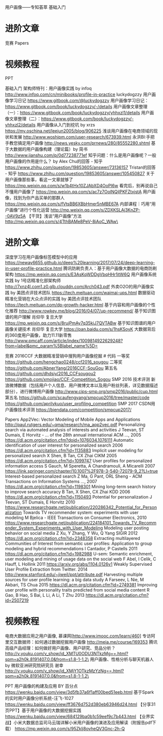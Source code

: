 用户画像——专知荟萃
基础入门
# 进阶文章
竞赛
Papers
# 视频教程
PPT


基础入门
架构师特刊：用户画像实践 by infoq
http://www.infoq.com/cn/minibooks/profile-in-practice
luckydogzzy 用户画像学习日记
https://www.gitbook.com/@luckydogzzy
用户画像学习日记： https://www.gitbook.com/book/luckydogzzy/-/details
用户画像文章整理（一）：https://www.gitbook.com/book/luckydogzzy/yhhxzl1/details
用户画像文章整理（二）：https://www.gitbook.com/book/luckydogzzy/-yhhxzl2/details
用户画像从入门到挖坑 by xrzs
https://my.oschina.net/leejun2005/blog/906225
浅谈用户画像在电商领域的现状和发展
http://www.woshipm.com/user-research/673939.html
永洪BI:手把手教您搞定用户画像
http://news.yesky.com/prnews/280/85552280.shtml
基于大数据的用户画像构建（理论篇）by 简书
http://www.jianshu.com/p/0d77238771ef
知乎问题：什么是用户画像呢？一般用户画像的作用是什么？ by
Alex Chu的回答 - 知乎 https://www.zhihu.com/question/19853605/answer/73136157
Tristan的回答 - 知乎 https://www.zhihu.com/question/19853605/answer/105450827
关于用户画像那些事，看这一文章就够了
https://mp.weixin.qq.com/s/w1b4tHx10ZJAbXD4OoPI6w
看完后，别再说自己不懂用户画像了
https://mp.weixin.qq.com/s/ac7z7OolNQjlPKFZtxjstA
用户画像，找到为你产品买单的那群人
https://mp.weixin.qq.com/s/fVtsBB6XBbHmer5nMBE67A
内部课程｜巧用“用户画像”进行个性化运营
http://mp.weixin.qq.com/s/ZDXKSLAj3KnZP--0AV9z5A
【干货】浅谈“用户画像”方法
http://mp.weixin.qq.com/s/4TthBAMe8PeV-8iAoC_WAw\

# 进阶文章
深度学习在用户画像标签模型中的应用
https://neway6655.github.io/deep%20learning/2017/07/24/deep-learning-in-user-profile-practice.html
腾讯防刷负责人：基于用户画像大数据的电商防刷架构
https://mp.weixin.qq.com/s/E3AsKqWDDgVbqHHr1itW6Q
用户画像系统实践 by 1号店精准化部架构师
http://7xnz4l.com1.z0.glb.clouddn.com/Arch043.pdf
外卖O2O的用户画像实践 by 美团点评技术团队
https://tech.meituan.com/waimai-ups.html
数据驱动精准化营销在大众点评的实践 by 美团点评技术团队
https://tech.meituan.com/dp-growth-hacker.html
基于内容和用户画像的个性化推荐
http://www.rowkey.me/blog/2016/04/07/up-recommend/
基于知识图谱的用户理解 肖仰华 复旦大学
https://mp.weixin.qq.com/s/8rujPmAy7q35kiJ7QVTABw
基于知识图谱的用户画像关键技术 肖仰华 复旦大学
https://pan.baidu.com/s/1hsKSoyK
大数据背后的360度用户画像，助力11.11新零售
http://www.pmcaff.com/article/index/1009814922629248?from=label&pmc_param%5Blabel_name%5D=

竞赛
2016CCF 大数据精准营销中搜狗用户画像挖掘 # 代码
一等奖 https://github.com/hengchao0248/ccf2016_sougou
二等奖 https://github.com/AbnerYang/2016CCF-SouGou
第五名 https://github.com/dhdsjy/2016_CCFsougou2
https://github.com/xmojiao/CCF-Competition_Sogou
SMP 2016 技术评测
新浪微博数据（包括用户个人信息、用户微博文本以及用户粉丝列表，详见数据描述部分），进行微博用户画像
http://www.cips-smp.org/smp2016/public/cup.html
第五名 https://github.com/scaufengyang/smpcup2016/tree/master/code
https://github.com/aprilvkuo/user_profiling_competition
SMP 2017 CSDN用户画像技术评测
https://biendata.com/competition/smpcup2017/

Papers
App2Vec: Vector Modeling of Mobile Apps and Applications
http://paul.rutgers.edu/~qma/research/ma_app2vec.pdf
Personalizing search via automated analysis of interests and activities
J Teevan, ST Dumais, E Horvitz - … of the 28th annual international ACM …, 2005
https://dl.acm.org/citation.cfm?doid=1076034.1076111
Automatic identification of user interest for personalized search 2006
https://dl.acm.org/citation.cfm?id=1135883
Implicit user modeling for personalized search X Shen, B Tan, CX Zhai  CIKM 2005
https://dl.acm.org/citation.cfm?id=1099747
User profiles for personalized information access S Gauch, M Speretta, A Chandramouli, A Micarelli 2007
https://link.springer.com/chapter/10.1007%2F978-3-540-72079-9_2?LI=true
Interest-based personalized search Z Ma, G Pant, ORL Sheng - ACM Transactions on Information Systems …, 2007 https://dl.acm.org/citation.cfm?id=1198301
Mining long-term search history to improve search accuracy B Tan, X Shen, CX Zhai  KDD 2006
https://dl.acm.org/citation.cfm?id=1150493
Potential for personalization J Teevan, ST Dumais, E Horvitz 2010
https://www.researchgate.net/publication/220286342_Potential_for_Personalization
Towards TV recommender system: experiments with user modeling M Bjelica - IEEE Transactions on Consumer Electronics, 2010
https://www.researchgate.net/publication/224184101_Towards_TV_Recommender_System_Experiments_with_User_Modeling
Modeling user posting behavior on social media Z Xu, Y Zhang, Y Wu, Q Yang SIGIR 2012
https://dl.acm.org/citation.cfm?id=2348358
Extracting multilayered Communities of Interest from semantic user profiles: Application to group modeling and hybrid recommendations I Cantador, P Castells  2011
https://dl.acm.org/citation.cfm?id=1982988
U-sem: Semantic enrichment, user modeling and mining of usage data on the social web F Abel, I Celik, C Hauff, L Hollink 2011
https://arxiv.org/abs/1104.0126v1
Weakly Supervised User Profile Extraction from Twitter. 2014
http://www.stanford.edu/~jiweil/ppt/attribute.pdf
Harvesting multiple sources for user profile learning: a big data study
A Farseev, L Nie, M Akbari, TS Chua 2015
https://dl.acm.org/citation.cfm?id=2749381
Improving user profile with personality traits predicted from social media content R Gao, B Hao, S Bai, L Li, A Li, T Zhu 2013
https://dl.acm.org/citation.cfm?id=2507219

# 视频教程
电商大数据应用之用户画像, 慕课网[http://www.imooc.com/learn/460]
专访阿里交互数据师：如何通过数据挖掘用户画像
http://meia.me/course/169353
腾讯高级产品经理：如何做好用户画像、用户研究、竞品分析？
http://v.youku.com/v_show/id_XMTU0ODU3NTkzMg==.html?spm=a2h0k.8191407.0.0&from=s1.8-1-1.2\
用户画像、性格分析与聊天机器人 by 微软亚洲研究院研究员 谢幸
http://v.youku.com/v_show/id_XMjY1OTkzMzYzNg==.html?spm=a2h0k.8191407.0.0&from=s1.8-1-1.2\

PPT
用户画像的构建及应用 BY 百分点
https://wenku.baidu.com/view/3d5fb37a6f1aff00bed51eeb.html
基于Spark的实时用户画像分析系统-汪飞-1027
https://wenku.baidu.com/view/ff3676d752d380eb63946d24.html
【分享31页PPT】基于用户画像的大数据挖掘实践
https://wenku.baidu.com/view/684129ba0b1c59eef9c7b443.html
【业界实战】小米大数据总监司马云瑞详解小米用户画像的演进及应用解读（附报告pdf下载）
https://mp.weixin.qq.com/s/95Zklj8ovheQV3Gnc-2h-Q